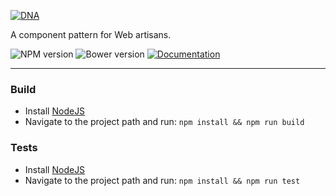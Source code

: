 [![DNA](https://gitlab.com/dna-components/dna-design/raw/master/logos/logo-full-raster-128.png)](http://dna.chialab.io)

A component pattern for Web artisans.

![NPM version](https://img.shields.io/npm/v/dna-components.svg)
![Bower version](https://img.shields.io/bower/v/dna-components.svg)
[![Documentation](https://img.shields.io/badge/docs-draft-red.svg)](http://dna.chialab.io/docs)

---

### Build

* Install [NodeJS](https://nodejs.org)
* Navigate to the project path and run: `npm install && npm run build`

### Tests

* Install [NodeJS](https://nodejs.org)
* Navigate to the project path and run: `npm install && npm run test`
